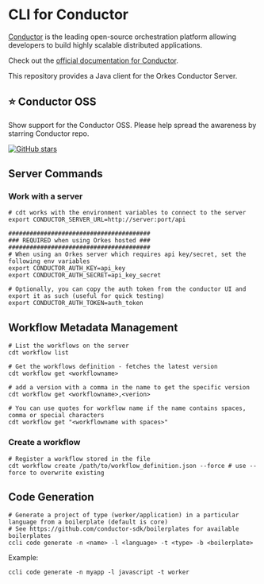 # CLI for Conductor

[Conductor](https://www.conductor-oss.org/) is the leading open-source orchestration platform allowing developers to build highly scalable distributed applications. 

Check out the [official documentation for Conductor](https://orkes.io/content).

This repository provides a Java client for the Orkes Conductor Server. 

## ⭐ Conductor OSS

Show support for the Conductor OSS.  Please help spread the awareness by starring Conductor repo.

[![GitHub stars](https://img.shields.io/github/stars/conductor-oss/conductor.svg?style=social&label=Star&maxAge=)](https://GitHub.com/conductor-oss/conductor/)


## Server Commands

### Work with a server
```shell
# cdt works with the environment variables to connect to the server
export CONDUCTOR_SERVER_URL=http://server:port/api

########################################
### REQUIRED when using Orkes hosted ###
########################################
# When using an Orkes server which requires api key/secret, set the following env variables 
export CONDUCTOR_AUTH_KEY=api_key
export CONDUCTOR_AUTH_SECRET=api_key_secret

# Optionally, you can copy the auth token from the conductor UI and export it as such (useful for quick testing)
export CONDUCTOR_AUTH_TOKEN=auth_token
```


## Workflow Metadata Management

```shell
# List the workflows on the server
cdt workflow list

# Get the workflows definition - fetches the latest version
cdt workflow get <workflowname>

# add a version with a comma in the name to get the specific version
cdt workflow get <workflowname>,<verion>

# You can use quotes for workflow name if the name contains spaces, comma or special characters
cdt workflow get "<workflowname with spaces>"

```
### Create a workflow
```shell
# Register a workflow stored in the file
cdt workflow create /path/to/workflow_definition.json --force # use --force to overwrite existing   
```
## Code Generation
```shell
# Generate a project of type (worker/application) in a particular language from a boilerplate (default is core)
# See https://github.com/conductor-sdk/boilerplates for available boilerplates
ccli code generate -n <name> -l <language> -t <type> -b <boilerplate>
```
Example:
```shell
ccli code generate -n myapp -l javascript -t worker
```
